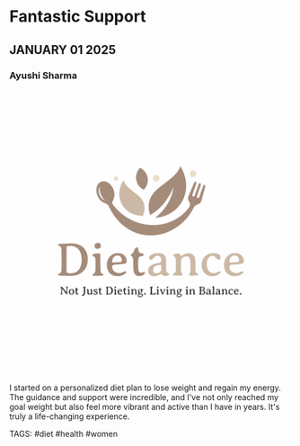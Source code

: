 # Fantastic Support
## JANUARY 01 2025
### Ayushi Sharma

![company logo](/assets/img/branding/logo-w-tagline.jpg)

I started on a personalized diet plan to lose weight and regain my energy. The guidance and support were incredible, and I've not only reached my goal weight but also feel more vibrant and active than I have in years. It's truly a life-changing experience.

TAGS: #diet #health #women